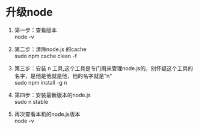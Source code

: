 # 升级node

1. 第一步：查看版本  
   node -v 
  
2. 第二步：清除node.js 的cache  
  sudo npm cache clean -f   

3. 第三步：安装 n 工具,这个工具是专门用来管理node.js的，别怀疑这个工具的名字，是他是他就是他，他的名字就是"n"  
  sudo npm install -g n  

4. 第四步：安装最新版本的node.js  
  sudo n stable  

5. 再次查看本机的node.js版本  
   node -v  
